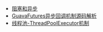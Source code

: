 - [阻塞和异步](1多线程脑图.md)
- [GuavaFutures异步回调机制源码解析](2虚拟内存机制.pdf)
- [线程池-ThreadPoolExecutor机制](3操作字节码.md)
